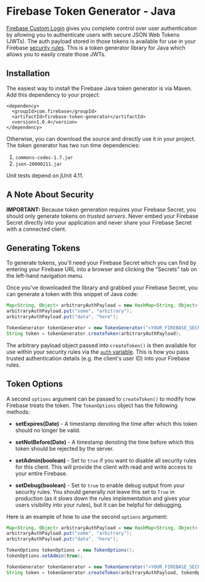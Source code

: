 # Firebase Token Generator - Java

[Firebase Custom Login](https://www.firebase.com/docs/web/guide/simple-login/custom.html)
gives you complete control over user authentication by allowing you to authenticate users
with secure JSON Web Tokens (JWTs). The auth payload stored in those tokens is available
for use in your Firebase [security rules](https://www.firebase.com/docs/security/api/rule/).
This is a token generator library for Java which allows you to easily create those JWTs.


## Installation

The easiest way to install the Firebase Java token generator is via Maven. Add this dependency
to your project:

```
<dependency>
  <groupId>com.firebase</groupId>
  <artifactId>firebase-token-generator</artifactId>
  <version>1.0.4</version>
</dependency>
```

Otherwise, you can download the source and directly use it in your project. The token generator
has two run time dependencies:

1. `commons-codec-1.7.jar`
2. `json-20090211.jar`

Unit tests depend on jUnit 4.11.


## A Note About Security

**IMPORTANT:** Because token generation requires your Firebase Secret, you should only generate
tokens on *trusted servers*. Never embed your Firebase Secret directly into your application and
never share your Firebase Secret with a connected client.


## Generating Tokens

To generate tokens, you'll need your Firebase Secret which you can find by entering your Firebase
URL into a browser and clicking the "Secrets" tab on the left-hand navigation menu.

Once you've downloaded the library and grabbed your Firebase Secret, you can generate a token with
this snippet of Java code:

```java
Map<String, Object> arbitraryAuthPayload = new HashMap<String, Object>();
arbitraryAuthPayload.put("some", "arbitrary");
arbitraryAuthPayload.put("data", "here");

TokenGenerator tokenGenerator = new TokenGenerator("<YOUR_FIREBASE_SECRET>");
String token = tokenGenerator.createToken(arbitraryAuthPayload);
```

The arbitrary payload object passed into `createToken()` is then available for use within your
security rules via the [`auth` variable](https://www.firebase.com/docs/security/api/rule/auth.html).
This is how you pass trusted authentication details (e.g. the client's user ID) into your
Firebase rules.


## Token Options

A second `options` argument can be passed to `createToken()` to modify how Firebase treats the
token. The `TokenOptions` object has the following methods:

* **setExpires(Date)** - A timestamp denoting the time after which this token should no longer
be valid.

* **setNotBefore(Date)** - A timestamp denoting the time before which this token should be
rejected by the server.

* **setAdmin(boolean)** - Set to `true` if you want to disable all security rules for this
client. This will provide the client with read and write access to your entire Firebase.

* **setDebug(boolean)** - Set to `true` to enable debug output from your security rules. You
should generally *not* leave this set to `True` in production (as it slows down the rules
implementation and gives your users visibility into your rules), but it can be helpful for
debugging.

Here is an example of how to use the second `options` argument:

```java
Map<String, Object> arbitraryAuthPayload = new HashMap<String, Object>();
arbitraryAuthPayload.put("some", "arbitrary");
arbitraryAuthPayload.put("data", "here");

TokenOptions tokenOptions = new TokenOptions();
tokenOptions.setAdmin(true);

TokenGenerator tokenGenerator = new TokenGenerator("<YOUR_FIREBASE_SECRET>");
String token = tokenGenerator.createToken(arbitraryAuthPayload, tokenOptions);
```
